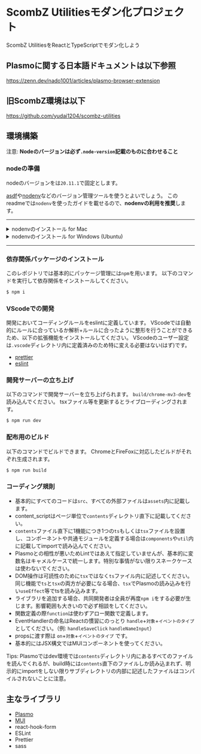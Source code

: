 # ScombZ Utilitiesモダン化プロジェクト

ScombZ UtilitiesをReactとTypeScriptでモダン化しよう

## Plasmoに関する日本語ドキュメントは以下参照

https://zenn.dev/nado1001/articles/plasmo-browser-extension

## 旧ScombZ環境は以下

https://github.com/yudai1204/scombz-utilities

## 環境構築

注意: **Nodeのバージョンは必ず`.node-version`記載のものに合わせること**

### nodeの準備

nodeのバージョンをは`20.11.1`で固定とします。  

[asdf](https://asdf-vm.com/)や[nodenv](https://github.com/nodenv/nodenv)などのバージョン管理ツールを使うとよいでしょう。
このreadmeでは`nodenv`を使ったガイドを載せるので、**nodenvの利用を推奨**します。

---

<details>
<summary> nodenvのインストール for Mac </summary>

① HomeBrewでnodenvのインストールを行います。

```bash
$ brew install nodenv
```

② `~/.zshrc`の最終行にhookを追加します。以下のコマンド2つを実行してください。

（echoではなく、vim等で直接書き込んでも問題ありません）

```bash
$ echo 'export PATH="$HOME/.nodenv/bin:$PATH"' >> ~/.zshrc
```

```bash
$ echo 'eval "$(nodenv init -)"' >> ~/.zshrc
```

③ このままでは `.zshrc`が読み込まれていないので、再読み込みを行います。

```bash
$ source ~/.zshrc
```

④ `.node-version`に記載されているnodeのバージョンを確認して下さい。

(記事確認時点では `v20.9.0`)

確認したバージョンをnodenvでインストールします。

( `.node-version`に記載されているのがv20.9.0でない場合はコマンドを適切に変更してください)

```bash
$ nodenv install 20.9.0
```

⑤ nodenvをリフレッシュします

```bash
$ nodenv rehash
```

⑥ インストールされたnodeのバージョンが合っているかを確認します

```bash
$ node -v
```

</details>

<details>
<summary> nodenvのインストール for Windows (Ubuntu)</summary>

**ここからは必ずWSL Ubuntuを使用してください**

① ビルドツールが無いかもしれないのでインストールします(あればスキップで構わない)

```bash
$ sudo apt install build-essential
```

② 公式の手順でnodenvのインストールを行います(公式: https://github.com/nodenv/nodenv)。さらに、 `nodenv install` を有効にするため、node-buildもインストールします(野良記事: https://omohikane.com/ubuntu_intall_nodenv/)。

```bash
$ git clone https://github.com/nodenv/nodenv.git ~/.nodenv
$ cd ~/.nodenv && src/configure && make -C src
$ git clone https://github.com/nodenv/node-build.git ~/.nodenv/plugins/node-build
```

③ `~/.bashrc`の最終行にhookを追加します。以下のコマンド2つを実行してください。

（echoではなく、vim等で直接書き込んでも問題ありません）

（bash以外のシェルを使っている場合は出力先を適宜変更してください）

```bash
$ echo 'export PATH="$HOME/.nodenv/bin:$PATH"' >> ~/.bashrc
```

```bash
$ echo 'eval "$(nodenv init -)"' >> ~/.bashrc
```

③ このままでは `.bashrc`が読み込まれていないので、再読み込みを行います。

```bash
$ source ~/.bashrc
```

④ `.node-version`に記載されているnodeのバージョンを確認して下さい。

(記事確認時点では `v20.9.0`)

確認したバージョンをnodenvでインストールします。

( `.node-version`に記載されているのがv20.9.0でない場合はコマンドを適切に変更してください)

```bash
$ nodenv install 20.9.0
$ nodenv global 20.9.0
```

⑤ nodenvをリフレッシュします

```bash
$ nodenv rehash
```

⑥ インストールされたnodeのバージョンが合っているかを確認します

```bash
$ node -v
```

</details>

---

### 依存関係パッケージのインストール

このレポジトリでは基本的にパッケージ管理には`npm`を用います。
以下のコマンドを実行して依存関係をインストールしてください。

```bash
$ npm i
```

### VScodeでの開発

開発においてコーディングルールをeslintに定義しています。
VScodeでは自動的にルールに合っているか解析+ルールに合ったように整形を行うことができるため、以下の拡張機能をインストールしてください。
VScodeのユーザー設定は`.vscode`ディレクトリ内に定義済みのため特に変える必要はない(はず)です。

- [prettier](https://marketplace.visualstudio.com/items?itemName=esbenp.prettier-vscode)
- [eslint](https://marketplace.visualstudio.com/items?itemName=dbaeumer.vscode-eslint)

### 開発サーバーの立ち上げ

以下のコマンドで開発サーバーを立ち上げられます。
`build/chrome-mv3-dev`を読み込んでください。
tsxファイル等を更新するとライブローディングされます。

```bash
$ npm run dev
```

### 配布用のビルド

以下のコマンドでビルドできます。
ChromeとFireFoxに対応したビルドがそれぞれ生成されます。

```bash
$ npm run build
```

### コーディング規則

- 基本的にすべてのコードは`src`、すべての外部ファイルは`assets`内に記載します。
- content_scriptはページ単位で`contents`ディレクトリ直下に記載してください。
- `contents`ファイル直下に1機能につき1つの`ts`もしくは`tsx`ファイルを設置し、コンポーネントや共通モジュールを定義する場合は`components`や`util`内に記載してimportで読み込んでください。
- Plasmoとの相性が悪いためLintではあえて指定していませんが、基本的に変数名はキャメルケースで統一します。特別な事情がない限りスネークケースは使わないでください。
- DOM操作は可読性のために`tsx`ではなく`ts`ファイル内に記述してください。同じ機能で`ts`と`tsx`の両方が必要になる場合、`tsx`でPlasmoの読み込みを行い`useEffect`等でtsを読み込みます。
- ライブラリを追加する場合、共同開発者は全員が再度`npm i`をする必要が生じます。影響範囲も大きいので必ず相談をしてください。
- 関数定義の際`function`は使わずアロー関数で定義します。
- EventHandlerの命名はReactの慣習にのっとり `handle`+`対象`+`イベントのタイプ` としてください。（例: `handleSaveClick` `handleNameInput`）
- propsに渡す際は `on`+`対象`+`イベントのタイプ` です。
- 基本的にはJSX構文ではMUIコンポーネントを使ってください。

Tips: Plasmoではdev環境では`contents`ディレクトリ内にあるすべてのファイルを読んでくれるが、build時には`contents`直下のファイルしか読み込まれず、明示的にimportをしない限りサブディレクトリの内部に記述したファイルはコンパイルされないことに注意。

## 主なライブラリ

- [Plasmo](https://docs.plasmo.com/)
- [MUI](https://mui.com/material-ui/)
- react-hook-form
- ESLint
- Prettier
- sass
